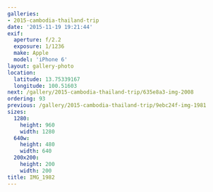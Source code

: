 ```yaml
---
galleries:
- 2015-cambodia-thailand-trip
date: '2015-11-19 19:21:44'
exif:
  aperture: f/2.2
  exposure: 1/1236
  make: Apple
  model: 'iPhone 6'
layout: gallery-photo
location:
  latitude: 13.75339167
  longitude: 100.51603
next: /gallery/2015-cambodia-thailand-trip/635e8a3-img-2008
ordering: 93
previous: /gallery/2015-cambodia-thailand-trip/9ebc24f-img-1981
sizes:
  1280:
    height: 960
    width: 1280
  640w:
    height: 480
    width: 640
  200x200:
    height: 200
    width: 200
title: IMG_1982
---
```

